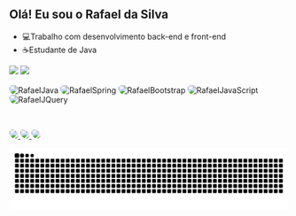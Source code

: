 ## Olá! Eu sou o Rafael da Silva

- 💻Trabalho com desenvolvimento back-end e front-end
- ☕Estudante de Java

<div>
	<a/>
	<img height="180em" src="https://github-readme-stats.vercel.app/api?username=Rafael472&theme=algolia&show_icons=true"/>
	<img height="180em" src="https://github-readme-stats.vercel.app/api/top-langs?username=Rafael472&layout=compact&langs_count=16&theme=algolia"/>
</div>

<div style="display: inline_block"><br>
	<img style="border-radius: 5px 12px;" alt="RafaelJava" src="https://img.shields.io/badge/Java-ED8B00?style=for-the-badge&logo=java&logoColor=white">
	<img style="border-radius: 5px 12px;" alt="RafaelSpring" src="https://img.shields.io/badge/Spring-6DB33F?style=for-the-badge&logo=spring&logoColor=white">
	<img style="border-radius: 5px 12px;" alt="RafaelBootstrap" src="https://img.shields.io/badge/Bootstrap-563D7C?style=for-the-badge&logo=bootstrap&logoColor=white">
	<img style="border-radius: 5px 12px;" alt="RafaelJavaScript" src="https://img.shields.io/badge/JavaScript-F7DF1E?style=for-the-badge&logo=javascript&logoColor=black">
	<img style="border-radius: 5px 12px;" alt="RafaelJQuery" src="https://img.shields.io/badge/jQuery-0769AD?style=for-the-badge&logo=jquery&logoColor=white">
</div>

##

<div style="display: inline_block"><br>
	<a href="www.linkedin.com/in/rafael-silva-384197117" target="_blank">
		<img style="border-radius: 5px 12px;" src="https://img.shields.io/badge/LinkedIn-0077B5?style=for-the-badge&logo=linkedin&logoColor=white">
	</a>
	<a href="https://api.whatsapp.com/send?phone=5511986675202" target="_blank">
		<img style="border-radius: 5px 12px;" src="https://img.shields.io/badge/WhatsApp-25D366?style=for-the-badge&logo=whatsapp&logoColor=white">
	</a>
	<a href="mailto:rafael._silva@outlook.com.br" target="_blank">
		<img style="border-radius: 5px 12px;" src="https://img.shields.io/badge/Microsoft_Outlook-0078D4?style=for-the-badge&logo=microsoft-outlook&logoColor=white">
	</a>
</div>

![Snake animation](https://github.com/Rafael472/Rafael472/blob/output/github-contribution-grid-snake.svg)
